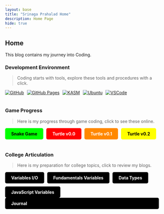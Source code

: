 ```yaml
---
layout: base
title: "Srinaga Prahalad Home"
description: Home Page
hide: true
---
```


## Home

This blog contains my journey into Coding.

### Development Environment

> Coding starts with tools, explore these tools and procedures with a click.

<div style="display: flex; flex-wrap: wrap; gap: 10px;">
    <a href="https://github.com/jm1021/john_2025">
        <img src="https://img.shields.io/badge/GitHub-181717?style=for-the-badge&logo=github&logoColor=white" alt="GitHub">
    </a>
    <a href="https://jm1021.github.io/john_2025/">
        <img src="https://img.shields.io/badge/GitHub%20Pages-327FC7?style=for-the-badge&logo=github&logoColor=white" alt="GitHub Pages">
    </a>
    <a href="https://kasm.nighthawkcodingsociety.com/">
        <img src="https://img.shields.io/badge/KASM-0078D4?style=for-the-badge&logo=kasm&logoColor=white" alt="KASM">
    </a>
    <a href="{{site.baseurl}}/kasm/quick/setup">
        <img src="https://img.shields.io/badge/Ubuntu-E95420?style=for-the-badge&logo=ubuntu&logoColor=white" alt="Ubuntu">
    </a>
    <a href="https://vscode.dev/">
        <img src="https://img.shields.io/badge/VSCode-007ACC?style=for-the-badge&logo=visual-studio-code&logoColor=white" alt="VSCode">
    </a>
</div>

<br>

### Game Progress

> Here is my progress through game coding, click to see these online.

<div style="display: flex; flex-wrap: wrap; gap: 10px;">
    <a href="{{site.baseurl}}/snake" style="text-decoration: none;">
        <div style="background-color: #00FF00; color: black; padding: 10px 20px; border-radius: 5px; font-weight: bold;">
            Snake Game
        </div>
    </a>
    <a href="{{site.baseurl}}/rpg/dot0" style="text-decoration: none;">
        <div style="background-color: #FF0000; color: white; padding: 10px 20px; border-radius: 5px; font-weight: bold;">
            Turtle v0.0
        </div>
    </a>
    <a href="https://prahalad-ship-it.github.io/Srinaga_2025/rpg/" style="text-decoration: none;">
        <div style="background-color: #FF8800; color: white; padding: 10px 20px; border-radius: 5px; font-weight: bold;">
            Turtle v0.1
        </div>
    </a>
    <a href="https://prahalad-ship-it.github.io/Srinaga_2025/rpg2x/" style="text-decoration: none;">
        <div style="background-color: #FFFF00; color: black; padding: 10px 20px; border-radius: 5px; font-weight: bold;">
            Turtle v0.2
        </div>
    </a>
</div>

<br>

### College Articulation

> Here is my preparation for college topics, click to review my blogs.

<div style="display: flex; flex-wrap: wrap; gap: 10px;">
    <a href="https://prahalad-ship-it.github.io/Srinaga_2025/csse/javascript/fundamentals/for-loops/" style="text-decoration: none;">
        <div style="background-color: #000000; color: white; padding: 10px 20px; border-radius: 5px; font-weight: bold;">
            Variables I/O
        </div>
    </a>
    <a href="http://127.0.0.1:4100/Srinaga_2025/csse/javascript/fundamentals/variables" style="text-decoration: none;">
        <div style="background-color: #000000; color: white; padding: 10px 20px; border-radius: 5px; font-weight: bold;">
            Fundamentals Variables
        </div>
    </a>
    <a href="https://prahalad-ship-it.github.io/Srinaga_2025/2024/09/30/data-types-operations_IPYNB_2_.html" style="text-decoration: none;">
        <div style="background-color: #000000; color: white; padding: 10px 20px; border-radius: 5px; font-weight: bold;">
            Data Types
        </div>
    </a>
    <a href="https://github.com/Prahalad-ship-it/Srinaga_2025/tree/main/_notebooks/Sprint3/Variables%20Sprint3" style="text-decoration: none;">
        <div style="background-color: #000000; color: white; padding: 10px 20px; border-radius: 5px; font-weight: bold;">
            JavaScript Variables
        </div>
    </a>
</div>
</a>
<a href="https://github.com/Prahalad-ship-it/Srinaga_2025/tree/main/_notebooks/Foundation/Sprint%206" style="text-decoration: none;">
    <div style="background-color: #000000; color: white; padding: 10px 20px; border-radius: 5px; font-weight: bold;">
        Journal
    </div>
    </a>


